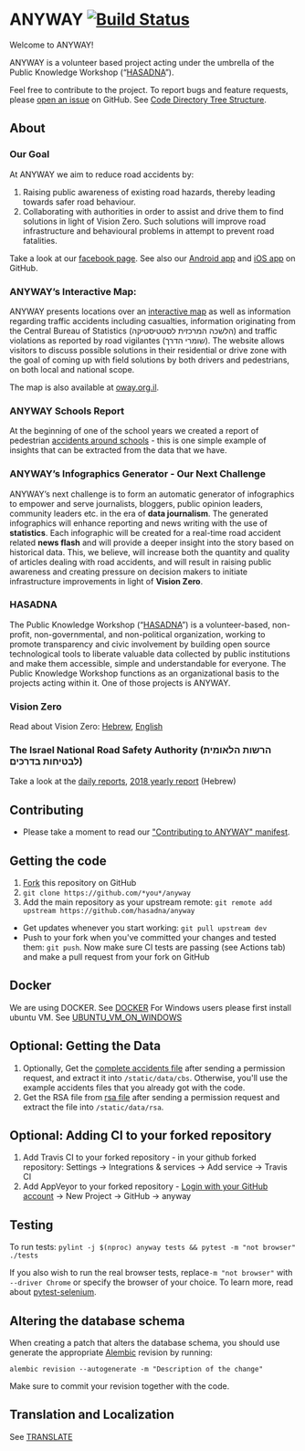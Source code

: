 ANYWAY [![Build Status](https://github.com/hasadna/anyway/workflows/Tests/badge.svg)](https://github.com/hasadna/anyway/actions?query=workflow%3ATests)
======

Welcome to ANYWAY!

ANYWAY is a volunteer based project acting under the umbrella of the Public Knowledge Workshop (“[HASADNA](https://www.hasadna.org.il/about-us/)”).

Feel free to contribute to the project. To report bugs and feature requests, please [open an issue](https://github.com/hasadna/anyway/issues) on GitHub. See [Code Directory Tree Structure](docs/CODE.md).


About
-----------------------

### Our Goal

At ANYWAY we aim to reduce road accidents by: 
1. Raising public awareness of existing road hazards, thereby leading towards safer road behaviour.
1. Collaborating with authorities in order to assist and drive them to find solutions in light of Vision Zero. Such solutions will improve road infrastructure and behavioural problems in attempt to prevent road fatalities.

Take a look at our [facebook page](https://www.facebook.com/anywayisrael). See also our [Android app](https://github.com/samuelregev/anywayAndroidApp/) and [iOS app](https://github.com/hasadna/Anyway-iOS/) on GitHub.


### ANYWAY’s Interactive Map:

ANYWAY presents locations over an [interactive map](https://www.anyway.co.il/) as well as information regarding traffic accidents including casualties, information originating from the Central Bureau of Statistics (הלשכה המרכזית לסטטיסטיקה) and traffic violations as reported by road vigilantes (שומרי הדרך). The website allows visitors to discuss possible solutions in their residential or drive zone with the goal of coming up with field solutions by both drivers and pedestrians, on both local and national scope.

The map is also available at [oway.org.il](https://www.oway.org.il/).


### ANYWAY Schools Report

At the beginning of one of the school years we created a report of pedestrian [accidents around schools](http://www.anyway.co.il/schools) - this is one simple example of insights that can be extracted from the data that we have.


### ANYWAY’s Infographics Generator - Our Next Challenge

ANYWAY’s next challenge is to form an automatic generator of infographics to empower and serve journalists, bloggers, public opinion leaders, community leaders etc. in the era of **data journalism**. The generated infographics will enhance reporting and news writing with the use of **statistics**. Each infographic will be created for a real-time road accident related **news flash** and will provide a deeper insight into the story based on historical data. This, we believe, will increase both the quantity and quality of articles dealing with road accidents, and will result in raising public awareness and creating pressure on decision makers to initiate infrastructure improvements in light of **Vision Zero**.


### HASADNA

The Public Knowledge Workshop (“[HASADNA](https://www.hasadna.org.il/about-us/)”) is a volunteer-based, non-profit, non-governmental, and non-political organization, working to promote transparency and civic involvement by building open source technological tools to liberate valuable data collected by public institutions and make them accessible, simple and understandable for everyone.
The Public Knowledge Workshop functions as an organizational basis to the projects acting within it. One of those projects is ANYWAY.


### Vision Zero

Read about Vision Zero: [Hebrew](https://ecowiki.org.il/wiki/%D7%97%D7%96%D7%95%D7%9F_%D7%90%D7%A4%D7%A1_%D7%94%D7%A8%D7%95%D7%92%D7%99%D7%9D_%D7%91%D7%AA%D7%90%D7%95%D7%A0%D7%95%D7%AA_%D7%93%D7%A8%D7%9B%D7%99%D7%9D), [English](https://en.wikipedia.org/wiki/Vision_Zero) 


### The Israel National Road Safety Authority (הרשות הלאומית לבטיחות בדרכים)

Take a look at the [daily reports](https://www.gov.il/he/Departments/General/daily_report), [2018 yearly report](https://www.gov.il/BlobFolder/reports/trends_2018/he/research_megamot_2018.pdf) (Hebrew)


Contributing
-----------------------
* Please take a moment to read our ["Contributing to ANYWAY" manifest](docs/CONTRIBUTING.md).

## Getting the code
1. [Fork](https://github.com/hasadna/anyway/fork) this repository on GitHub
1. `git clone https://github.com/*you*/anyway`
1. Add the main repository as your upstream remote: `git remote add upstream https://github.com/hasadna/anyway`

* Get updates whenever you start working: `git pull upstream dev`
* Push to your fork when you've committed your changes and tested them: `git push`. Now make sure CI tests are passing (see Actions tab) and make a pull request from your fork on GitHub

## Docker
We are using DOCKER. See [DOCKER](docs/DOCKER.md)
For Windows users please first install ubuntu VM. See [UBUNTU_VM_ON_WINDOWS](docs/UBUNTU_VM_ON_WINDOWS.md)


## Optional: Getting the Data
1. Optionally, Get the [complete accidents file](https://drive.google.com/drive/folders/1JVBNP3oTn12zxWExPKeCf_vetNHVCcoo?usp=sharing) after sending a permission request, and extract it into `/static/data/cbs`. Otherwise, you'll use the example accidents files that you already got with the code.
1. Get the RSA file from [rsa file](https://drive.google.com/drive/folders/1oR3q-RBKy8AWXf5Z1JNBKD9cqqlEG-jC?usp=sharing) after sending a permission request and extract the file into `/static/data/rsa`.

## Optional: Adding CI to your forked repository
1. Add Travis CI to your forked repository - in your github forked repository: Settings -> Integrations & services -> Add service -> Travis CI
1. Add AppVeyor to your forked repository - [Login with your GitHub account](https://ci.appveyor.com/login) -> New Project -> GitHub -> anyway

## Testing
To run tests: `pylint -j $(nproc) anyway tests && pytest -m "not browser" ./tests`

If you also wish to run the real browser tests, replace`-m "not browser"` with `--driver Chrome` or specify the browser of your choice. To learn more, read about [pytest-selenium](http://pytest-selenium.readthedocs.io/en/latest/user_guide.html#specifying-a-browser).

## Altering the database schema
When creating a patch that alters the database schema, you should use generate the appropriate
[Alembic](http://alembic.zzzcomputing.com/en/latest/index.html) revision by running:

``` shell
alembic revision --autogenerate -m "Description of the change"
```

Make sure to commit your revision together with the code.

## Translation and Localization
See [TRANSLATE](docs/TRANSLATE.md)
